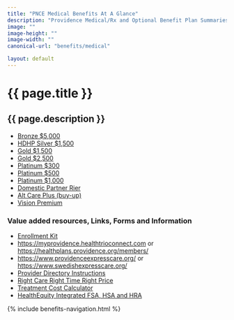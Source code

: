 ```yaml
---
title: "PNCE Medical Benefits At A Glance"
description: "Providence Medical/Rx and Optional Benefit Plan Summaries"
image: ""
image-height: ""
image-width: ""
canonical-url: "benefits/medical"

layout: default
---
```

  <div class="banner">
    <div class="color-overlay"></div>
  </div>
  <div class="container main-body">
    <div class="row">
      <div class="col-10">
        <h1>{{ page.title }}</h1>
        <h2>{{ page.description }}</h2>
        <ul>
          <li><a href="/assets/documents/2021/Bronze5000.pdf">Bronze $5,000</a></li>
          <li><a href="/assets/documents/2021/Silver1500-HDHP.pdf">HDHP Silver $1,500</a></li>
          <li><a href="/assets/documents/2021/Gold1500.pdf">Gold $1,500</a></li>
          <li><a href="/assets/documents/2021/Gold2500.pdf">Gold $2,500</a></li>
          <li><a href="/assets/documents/2021/Platinum300.pdf">Platinum $300</a></li>
          <li><a href="/assets/documents/2021/Platinum500.pdf">Platinum $500</a></li>
          <li><a href="/assets/documents/2021/Platinum1000.pdf">Platinum $1,000</a></li>
          <li><a href="/assets/documents/2021/PNCEDomParPlus.pdf">Domestic Partner Rier</a></li>
          <li><a href="/assets/documents/2021/PNCECHAPlus15-1500.pdf">Alt Care Plus (buy-up)</a></li>
          <li><a href="/assets/documents/2021/OR2021LGVisionPremiumO+P.pdf">Vision Premium</a></li>
        </ul>
        <h3>Value added resources, Links, Forms and Information</h3>
        <ul>
          <li><a href="/assets/documents/2021/Providence2020-11-12ResourceGuideEnrollmentKit.pdf">Enrollment Kit</a>
          </li>
          <li>
            <a href="https://myprovidence.healthtrioconnect.com/"
              target="_blank">https://myprovidence.healthtrioconnect.com</a>
            or <a href="https://healthplans.providence.org/members/"
              target="_blank">https://healthplans.providence.org/members/</a>
          </li>
          <li>
            <a href="https://www.providenceexpresscare.org/" target="_blank">https://www.providenceexpresscare.org/</a>
            or <a href="https://www.swedishexpresscare.org/" target="_blank">https://www.swedishexpresscare.org/</a>
          </li>
          <li>
            <a href="/assets/documents/2019/online%2bprovider%2bdirectory%2binstructions.pdf">Provider Directory
              Instructions</a>
          </li>
          <li>
            <a href="/assets/documents/2019/right%2bcare%2bright%2btime%2bright%2bprice.pdf">Right Care Right Time Right
              Price</a>
          </li>
          <li>
            <a href="/assets/documents/2021/TreatmentCostCalculator-PHP2020.pdf">Treatment Cost Calculator</a>
          </li>
          <li>
            <a href="https://sales.healthequity.com/providence/" target="_blank">HealthEquity Integrated FSA, HSA and
              HRA</a>
          </li>
        </ul>
      </div>
      <div class="col-2">
        {% include benefits-navigation.html %}  
      </div>
    </div>
  </div>